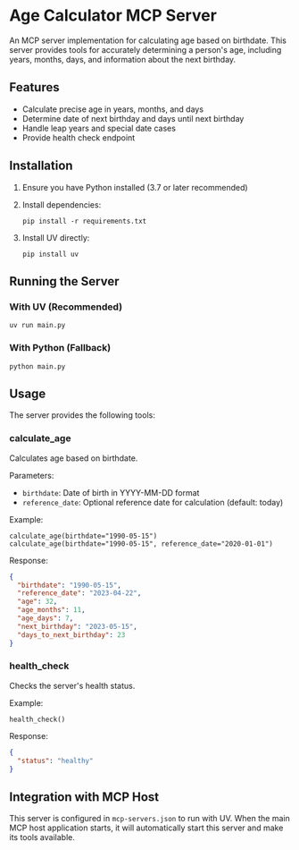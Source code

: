 # Age Calculator MCP Server

An MCP server implementation for calculating age based on birthdate. This server provides tools for accurately determining a person's age, including years, months, days, and information about the next birthday.

## Features

- Calculate precise age in years, months, and days
- Determine date of next birthday and days until next birthday
- Handle leap years and special date cases
- Provide health check endpoint

## Installation

1. Ensure you have Python installed (3.7 or later recommended)
2. Install dependencies:
   ```
   pip install -r requirements.txt
   ```

3. Install UV directly:
   ```
   pip install uv
   ```

## Running the Server

### With UV (Recommended)
```
uv run main.py
```

### With Python (Fallback)
```
python main.py
```

## Usage

The server provides the following tools:

### calculate_age
Calculates age based on birthdate.

Parameters:
- `birthdate`: Date of birth in YYYY-MM-DD format
- `reference_date`: Optional reference date for calculation (default: today)

Example:
```
calculate_age(birthdate="1990-05-15")
calculate_age(birthdate="1990-05-15", reference_date="2020-01-01")
```

Response:
```json
{
  "birthdate": "1990-05-15",
  "reference_date": "2023-04-22",
  "age": 32,
  "age_months": 11,
  "age_days": 7,
  "next_birthday": "2023-05-15",
  "days_to_next_birthday": 23
}
```

### health_check
Checks the server's health status.

Example:
```
health_check()
```

Response:
```json
{
  "status": "healthy"
}
```

## Integration with MCP Host

This server is configured in `mcp-servers.json` to run with UV. When the main MCP host application starts, it will automatically start this server and make its tools available. 